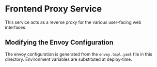 # Frontend Proxy Service

This service acts as a reverse proxy for the various user-facing web interfaces.

## Modifying the Envoy Configuration

The envoy configuration is generated from the `envoy.tmpl.yaml` file in this
directory. Environment variables are substituted at deploy-time.